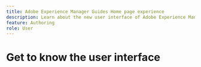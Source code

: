 ```yaml
---
title: Adobe Experience Manager Guides Home page experience
description: Learn about the new user interface of Adobe Experience Manager Guides.
feature: Authoring
role: User
---
```

# Get to know the user interface